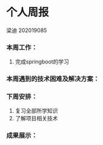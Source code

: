 # 个人周报

梁迪 202019085

### 本周工作：

1. 完成springboot的学习

### 本周遇到的技术困难及解决方案：

### 下周安排：

1. 复习全部所学知识
1. 了解项目相关技术

### 成果展示：

